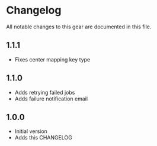 # Changelog

All notable changes to this gear are documented in this file.

## 1.1.1
* Fixes center mapping key type

## 1.1.0
* Adds retrying failed jobs
* Adds failure notification email
  
## 1.0.0
* Initial version
* Adds this CHANGELOG
